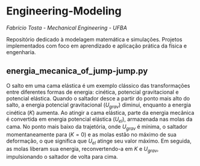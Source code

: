# Engineering-Modeling
*Fabrício Tosta - Mechanical Engineering - UFBA*

Repositório dedicado à modelagem matemática e simulações. Projetos implementados com foco em aprendizado e aplicação prática da física e engenharia.

## energia_mecanica_of_jump-jump.py
O salto em uma cama elástica é um exemplo clássico das transformações entre diferentes formas de energia: cinética, potencial gravitacional e potencial elástica. Quando o saltador desce a partir do ponto mais alto do salto, a energia potencial gravitacional ($U_{grav}$) diminui, enquanto a energia cinética ($K$) aumenta. Ao atingir a cama elástica, parte da energia mecânica é convertida em energia potencial elástica ($U_{el}$), armazenada nas molas da cama. No ponto mais baixo da trajetória, onde $U_{grav}$ é mínima, o saltador momentaneamente para ($K = 0$) e as molas estão no máximo de sua deformação, o que significa que $U_{el}$ atinge seu valor máximo. Em seguida, as molas liberam sua energia, reconvertendo-a em $K$ e $U_{grav}$, impulsionando o saltador de volta para cima.
